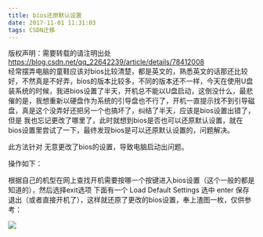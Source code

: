 ```yaml
---
title: bios还原默认设置
date: 2017-11-01 11:31:03
tags: CSDN迁移
---
```

 版权声明：需要转载的请注明出处 https://blog.csdn.net/qq_22642239/article/details/78412008   
   经常摆弄电脑的童鞋应该对bios比较清楚，都是英文的，熟悉英文的话那还比较好，不然真是不好弄，bios的版本比较多，不同的版本还不一样，今天在使用U盘装系统的时候，我进bios设置了半天，开机总不能以U盘启动，这倒没什么，最悲催的是，我想重新以硬盘作为系统的引导盘也不行了，开机一直提示找不到引导磁盘，真是这个没弄好还把另一个也搞坏了，纠结了半天，应该是bios设置出错了，但是 我也忘记更改了哪里了，此时就想到bios是否也可以还原默认设置，就在bios设置里尝试了一下，最终发现bios是可以还原默认设置的，问题解决。

 此方法针对 无意更改了bios的设置，导致电脑启动出问题。

 操作如下：

 根据自己的机型在网上查找开机需要按哪一个按键进入bios设置（这个一般的都是知道的），然后选择exit选项 下面有一个 Load Default Settings 选中 enter 保存退出（或者直接开机了），这样就还原了更改的bios设置，奉上渣图一枚，仅供参考：

 

 

 ![](https://img-blog.csdn.net/20171101113008624?watermark/2/text/aHR0cDovL2Jsb2cuY3Nkbi5uZXQvcXFfMjI2NDIyMzk=/font/5a6L5L2T/fontsize/400/fill/I0JBQkFCMA==/dissolve/70/gravity/Center)  


   
 
